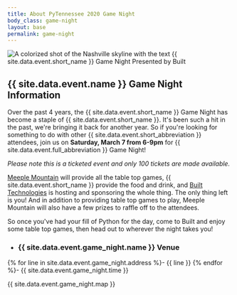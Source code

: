 ```yaml
---
title: About PyTennessee 2020 Game Night
body_class: game-night
layout: base
permalink: game-night
---
```


<div class="game-night-hero"> 
  <img src="{{ site.baseurl }}/static/img/{{ site.data.event.game_night.image }}" alt="A colorized shot of the Nashville skyline with the text {{ site.data.event.short_name }} Game Night Presented by Built">
</div>

## {{ site.data.event.name }} Game Night Information

Over the past 4 years, the {{ site.data.event.short_name }} Game Night has become a staple of {{ site.data.event.short_name }}.
It's been such a hit in the past, we're bringing it back for another year.
So if you're looking for something to do with other {{ site.data.event.short_abbreviation }} attendees, join us on **Saturday, March 7 from 6-9pm** for {{ site.data.event.full_abbreviation }} Game Night!

_Please note this is a ticketed event and only 100 tickets are made available._

[Meeple Mountain](https://www.meeplemountain.com/) will provide all the table top games, {{ site.data.event.short_name }} provide the food and drink, and [Built Technologies](https://www.getbuilt.com/) is hosting and sponsoring the whole thing.
The only thing left is you!
And in addition to providing table top games to play, Meeple Mountain will also have a few prizes to raffle off to the attendees.

So once you've had your fill of Python for the day, come to Built and enjoy some table top games, then head out to wherever the night takes you!

<div class="flex-container venue-info" markdown="1">

- ### {{ site.data.event.game_night.name }} Venue
{% for line in site.data.event.game_night.address %}- {{ line }}
{% endfor %}- {{ site.data.event.game_night.time }}

{{ site.data.event.game_night.map }}

</div>
